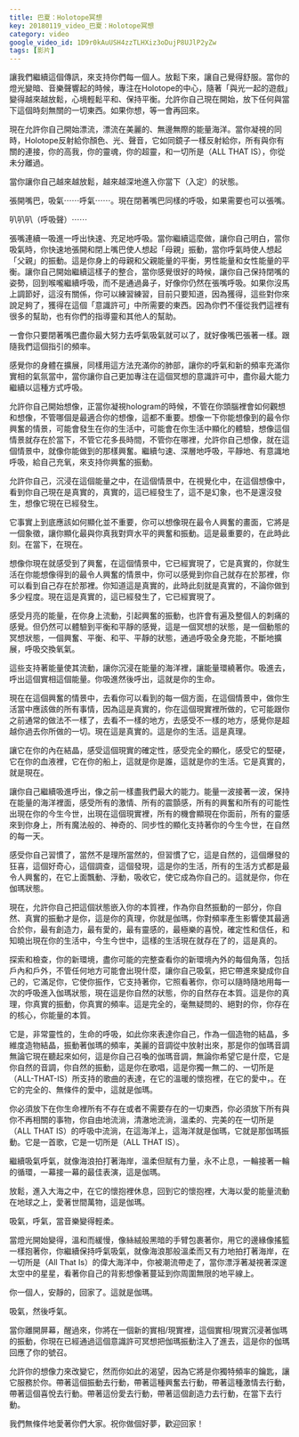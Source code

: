 ```yaml
---
title: 巴夏：Holotope冥想
key: 20180119_video_巴夏：Holotope冥想
category: video
google_video_id: 1D9r0kAuUSH4zzTLHXiz3oDujP8UJlP2yZw
tags: [影片]
---
```


讓我們繼續這個傳訊，來支持你們每一個人。放鬆下來，讓自己覺得舒服。當你的燈光變暗、音樂聲響起的時候，專注在Holotope的中心，隨著「與光一起的遊戲」變得越來越放鬆，心境輕鬆平和、保持平衡。允許你自己現在開始，放下任何與當下這個時刻無關的一切東西。如果你想，等一會再回來。

現在允許你自己開始漂流，漂流在美麗的、無邊無際的能量海洋。當你凝視的同時，Holotope反射給你顏色、光、聲音，它如同鏡子一樣反射給你，所有與你有關的連接，你的高我，你的靈魂，你的超靈，和一切所是（ALL THAT IS），你從未分離過。

當你讓你自己越來越放鬆，越來越深地進入你當下（入定）的狀態。

張開嘴巴，吸氣⋯⋯呼氣⋯⋯。現在閉著嘴巴同樣的呼吸，如果需要也可以張嘴。

叭叭叭（呼吸聲）⋯⋯

張嘴連續一吸進一呼出快速、充足地呼吸。當你繼續這麼做，讓你自己明白，當你吸氣時，你快速地張開和閉上嘴巴使人想起「母親」振動，當你呼氣時使人想起「父親」的振動。這是你身上的母親和父親能量的平衡，男性能量和女性能量的平衡。讓你自己開始繼續這樣子的整合，當你感覺很好的時候，讓你自己保持閉嘴的姿勢，回到喉嚨繼續呼吸，而不是通過鼻子，好像你仍然在張嘴呼吸。如果你沒馬上調節好，這沒有關係，你可以練習練習，目前只要知道，因為獲得，這些對你來說足夠了，獲得在這個「意識許可」中所需要的東西。因為你們不僅從我們這裡有很多的幫助，也有你們的指導靈和其他人的幫助。

一會你只要閉著嘴巴盡你最大努力去呼氣吸氣就可以了，就好像嘴巴張著一樣。跟隨我們這個指引的頻率。

感覺你的身體在擴展，同樣用這方法充滿你的肺部，讓你的呼氣和新的頻率充滿你實相的氣氛當中，當你讓你自己更加專注在這個冥想的意識許可中，盡你最大能力繼續以這種方式呼吸。

允許你自己開始想像，正當你凝視hologram的時候，不管在你頭腦裡會如何觀想和想像，不管哪個是最適合你的想像，這都不重要。想像一下你能想像到的最令你興奮的情景，可能會發生在你的生活中，可能會在你生活中顯化的體驗，想像這個情景就存在於當下，不管它花多長時間，不管你在哪裡，允許你自己想像，就在這個情景中，就像你能做到的那樣興奮。繼續勻速、深層地呼吸，平靜地、有意識地呼吸，給自己充氧，來支持你興奮的振動。

允許你自己，沉浸在這個能量之中，在這個情景中，在視覺化中，在這個想像中，看到你自己現在是真實的，真實的，這已經發生了，這不是幻象，也不是還沒發生，想像它現在已經發生。

它事實上到底應該如何顯化並不重要，你可以想像現在最令人興奮的畫面，它將是一個象徵，讓你顯化最與你真我對齊水平的興奮和振動。這是最重要的，在此時此刻。在當下，在現在。

想像你現在就感受到了興奮，在這個情景中，它已經實現了，它是真實的，你就生活在你能想像得到的最令人興奮的情景中，你可以感覺到你自己就存在於那裡，你可以看到自己存在於那裡。你知道這是真實的，此時此刻就是真實的，不論你做到多少程度。現在這是真實的，這已經發生了，它已經實現了。

感受月亮的能量，在你身上流動，引起興奮的振動，也許會有遍及整個人的刺痛的感覺。但仍然可以體驗到平衡和平靜的感覺，這是一個冥想的狀態，是一個動態的冥想狀態，一個興奮、平衡、和平、平靜的狀態，通過呼吸全身充能，不斷地擴展，呼吸交換氧氣。

這些支持著能量使其流動，讓你沉浸在能量的海洋裡，讓能量環繞著你。吸進去，呼出這個實相這個能量。你吸進然後呼出，這就是你的生命。

現在在這個興奮的情景中，去看你可以看到的每一個方面，在這個情景中，做你生活當中應該做的所有事情，因為這是真實的，你在這個現實裡所做的，它可能跟你之前通常的做法不一樣了，去看不一樣的地方，去感受不一樣的地方，感覺你是超越你過去你所做的一切。現在這是真實的。這是你的生活。這是真理。

讓它在你的內在結晶，感受這個現實的確定性，感受完全的顯化，感受它的堅硬，它在你的血液裡，它在你的船上，這就是你是誰，這就是你的生活。它是真實的，就是現在。

讓你自己繼續吸進呼出，像之前一樣盡我們最大的能力。能量一波接著一波，保持在能量的海洋裡面，感受所有的激情、所有的震顫感，所有的興奮和所有的可能性出現在你的今生今世，出現在這個現實裡，所有的機會顯現在你面前，所有的靈感來到你身上，所有魔法般的、神奇的、同步性的顯化支持著你的今生今世，在自然的每一天。

感受你自己習慣了，當然不是理所當然的，但習慣了它，這是自然的，這個爆發的狂喜，這個好奇心，這個調查，這個發現，這是你的生活，所有的生活方式都是最令人興奮的，在它上面飄動、浮動，吸收它，使它成為你自己的。這就是你，你在伽瑪狀態。

現在，允許你自己把這個狀態嵌入你的本質裡，作為你自然振動的一部分，你自然、真實的振動才是你，這是你的真理，你就是伽瑪，你對頻率產生影響使其最適合於你，最有創造力，最有愛的，最有靈感的，最極樂的喜悅，確定性和信任，和知曉出現在你的生活中，今生今世中，這樣的生活現在就存在了的，這是真的。

探索和檢查，你的新環境，盡你可能的完整查看你的新環境內外的每個角落，包括戶內和戶外，不管任何地方可能會出現什麼，讓你自己吸氣，把它帶進來變成你自己的，它滿足你，它使你振作，它支持著你，它照看著你，你可以隨時隨地用每一次的呼吸進入伽瑪狀態，現在這是你自然的狀態，你的自然存在本質。這是你的真理，你真實的振動，你真實的頻率。這是完全的，毫無疑問的、絕對的你，你存在的核心，你能量的本質。

它是，非常靈性的，生命的呼吸，如此你來表達你自己，作為一個造物的結晶，多維度造物結晶，振動著伽瑪的頻率，美麗的音調從中放射出來，那是你的伽瑪音調無論它現在聽起來如何，這是你自己召喚的伽瑪音調，無論你希望它是什麼，它是你自然的音調，你自然的振動，這是你在歌唱，這是你獨一無二的、一切所是（ALL-THAT-IS）所支持的歌曲的表達，在它的溫暖的懷抱裡，在它的愛中，。在它的完全的、無條件的愛中，這就是伽瑪。

你必須放下在你生命裡所有不存在或者不需要存在的一切東西，你必須放下所有與你不再相關的事物，你自由地流淌，清澈地流淌，溫柔的、完美的在一切所是（ALL THAT IS）的呼吸中流淌，在這海洋上，這海洋就是伽瑪，它就是那伽瑪振動。它是一首歌，它是一切所是（ALL THAT IS）。

繼續吸氣呼氣，就像海浪拍打著海岸，溫柔但賦有力量，永不止息，一輪接著一輪的循環，一幕接一幕的最佳表演，這是伽瑪。

放鬆，進入大海之中，在它的懷抱裡休息，回到它的懷抱裡，大海以愛的能量流動在地球之上，愛著世間萬物，這是伽瑪。

吸氣，呼氣，當音樂變得輕柔。

當燈光開始變得，溫和而緩慢，像絲絨般黑暗的手臂包裹著你，用它的邊緣像搖籃一樣抱著你，你繼續保持呼氣吸氣，就像海浪那般溫柔而又有力地拍打著海岸，在一切所是（All That Is）的偉大海洋中，你被潮流帶走了，當你漂浮著凝視著深邃太空中的星星，看著你自己的背影想像著蔓延到你周圍無限的地平線上。

你一個人，安靜的，回家了。這就是伽瑪。

吸氣，然後呼氣。

當你離開屏幕，醒過來，你將在一個新的實相/現實裡，這個實相/現實沉浸著伽瑪的振動，你現在已經通過這個意識許可冥想把伽瑪振動注入了進去，這是你的伽瑪回應了你的號召。

允許你的想像力來改變它，然而你如此的渴望，因為它將是你獨特頻率的鑰匙，讓它服務於你。帶著這個振動去行動，帶著這種興奮去行動，帶著這種激情去行動，帶著這個喜悅去行動。帶著這份愛去行動，帶著這個創造力去行動，在當下去行動。

我們無條件地愛著你們大家。祝你做個好夢，歡迎回家！
